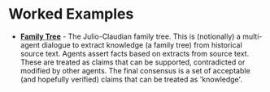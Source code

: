 # Worked Examples

- **[Family Tree](family/workbook.xhtml)** - The Julio-Claudian family tree. This is (notionally) a multi-agent dialogue to extract knowledge (a family tree) from historical source text. Agents assert facts based on extracts from source text. These are treated as claims that can be supported, contradicted or modified by other agents. The final consensus is a set of acceptable (and hopefully verified) claims that can be treated as 'knowledge'.

